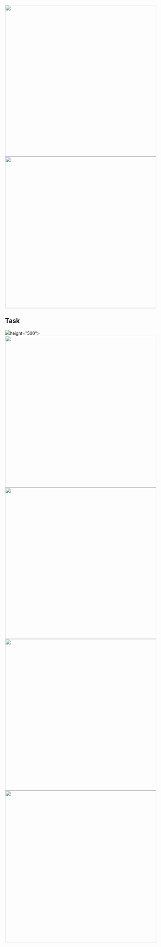 <img src= "https://github.com/user-attachments/assets/ff207234-973b-495b-bf7b-3570ba043af6" height="500" > 
<img src= "https://github.com/user-attachments/assets/f0f416ec-9a5d-40e3-95b6-ae6425db7031"
 height="500"> 
<h2>Task</h2>
<img src= "https://github.com/user-attachments/assets/000f61d5-ef7c-4d07-b611-b384a807129e"

 height="500"> 
<img src= "https://github.com/user-attachments/assets/82627eea-0eeb-4fe1-a056-f4d966abe24f"
 height="500"> 
<img src= "https://github.com/user-attachments/assets/12866e65-63f7-4116-b735-a6532061228c"
 height="500"> 
<img src= "https://github.com/user-attachments/assets/e07f88d2-21de-4b9f-aaa1-88b4e6df2b45"
 height="500"> 
<img src= "https://github.com/user-attachments/assets/94cf55d2-c5d7-42d4-af4e-73054c9ce23f"
 height="500"> 
